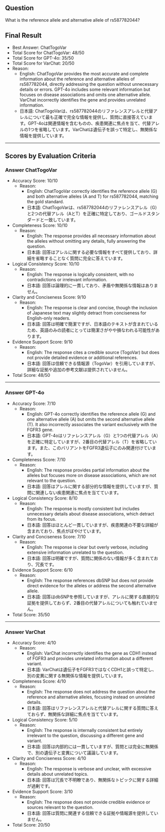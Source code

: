 ## Question

What is the reference allele and alternative allele of rs587782044?

## Final Result

- Best Answer: ChatTogoVar
- Total Score for ChatTogoVar: 48/50
- Total Score for GPT-4o: 35/50
- Total Score for VarChat: 20/50
- Reason:
  - English: ChatTogoVar provides the most accurate and complete information about the reference and alternative alleles of rs587782044, directly addressing the question without unnecessary details or errors. GPT-4o includes some relevant information but focuses on disease associations and omits one alternative allele. VarChat incorrectly identifies the gene and provides unrelated information.
  - 日本語: ChatTogoVarは、rs587782044のリファレンスアレルと代替アレルについて最も正確で完全な情報を提供し、質問に直接答えています。GPT-4oは関連情報を含むものの、疾患関連に焦点を当て、代替アレルの1つを省略しています。VarChatは遺伝子を誤って特定し、無関係な情報を提供しています。

---

## Scores by Evaluation Criteria

### Answer ChatTogoVar
- Accuracy Score: 10/10
  - Reason: 
    - English: ChatTogoVar correctly identifies the reference allele (G) and both alternative alleles (A and T) for rs587782044, matching the gold standard.
    - 日本語: ChatTogoVarは、rs587782044のリファレンスアレル（G）と2つの代替アレル（AとT）を正確に特定しており、ゴールドスタンダードと一致しています。
- Completeness Score: 10/10
  - Reason: 
    - English: The response provides all necessary information about the alleles without omitting any details, fully answering the question.
    - 日本語: 回答はアレルに関する必要な情報をすべて提供しており、詳細を省略することなく質問に完全に答えています。
- Logical Consistency Score: 10/10
  - Reason: 
    - English: The response is logically consistent, with no contradictions or irrelevant information.
    - 日本語: 回答は論理的に一貫しており、矛盾や無関係な情報はありません。
- Clarity and Conciseness Score: 9/10
  - Reason: 
    - English: The response is clear and concise, though the inclusion of Japanese text may slightly detract from conciseness for English-only readers.
    - 日本語: 回答は明確で簡潔ですが、日本語のテキストが含まれているため、英語のみの読者にとっては簡潔さがやや損なわれる可能性があります。
- Evidence Support Score: 9/10
  - Reason: 
    - English: The response cites a credible source (TogoVar) but does not provide detailed evidence or additional references.
    - 日本語: 回答は信頼できる情報源（TogoVar）を引用していますが、詳細な証拠や追加の参考文献は提供されていません。
- Total Score: 48/50

---

### Answer GPT-4o
- Accuracy Score: 7/10
  - Reason: 
    - English: GPT-4o correctly identifies the reference allele (G) and one alternative allele (A) but omits the second alternative allele (T). It also incorrectly associates the variant exclusively with the FGFR3 gene.
    - 日本語: GPT-4oはリファレンスアレル（G）と1つの代替アレル（A）を正確に特定していますが、2番目の代替アレル（T）を省略しています。また、このバリアントをFGFR3遺伝子にのみ関連付けています。
- Completeness Score: 7/10
  - Reason: 
    - English: The response provides partial information about the alleles but focuses more on disease associations, which are not relevant to the question.
    - 日本語: 回答はアレルに関する部分的な情報を提供していますが、質問に関連しない疾患関連に焦点を当てています。
- Logical Consistency Score: 8/10
  - Reason: 
    - English: The response is mostly consistent but includes unnecessary details about disease associations, which detract from its focus.
    - 日本語: 回答はほとんど一貫していますが、疾患関連の不要な詳細が含まれており、焦点がぼやけています。
- Clarity and Conciseness Score: 7/10
  - Reason: 
    - English: The response is clear but overly verbose, including extensive information unrelated to the question.
    - 日本語: 回答は明確ですが、質問に関係のない情報が多く含まれており、冗長です。
- Evidence Support Score: 6/10
  - Reason: 
    - English: The response references dbSNP but does not provide direct evidence for the alleles or address the second alternative allele.
    - 日本語: 回答はdbSNPを参照していますが、アレルに関する直接的な証拠を提供しておらず、2番目の代替アレルについても触れていません。
- Total Score: 35/50

---

### Answer VarChat
- Accuracy Score: 4/10
  - Reason: 
    - English: VarChat incorrectly identifies the gene as CDH1 instead of FGFR3 and provides unrelated information about a different variant.
    - 日本語: VarChatは遺伝子をFGFR3ではなくCDH1と誤って特定し、別の変異に関する無関係な情報を提供しています。
- Completeness Score: 4/10
  - Reason: 
    - English: The response does not address the question about the reference and alternative alleles, focusing instead on unrelated details.
    - 日本語: 回答はリファレンスアレルと代替アレルに関する質問に答えておらず、無関係な詳細に焦点を当てています。
- Logical Consistency Score: 5/10
  - Reason: 
    - English: The response is internally consistent but entirely irrelevant to the question, discussing a different gene and variant.
    - 日本語: 回答は内部的には一貫していますが、質問とは完全に無関係で、別の遺伝子と変異について議論しています。
- Clarity and Conciseness Score: 4/10
  - Reason: 
    - English: The response is verbose and unclear, with excessive details about unrelated topics.
    - 日本語: 回答は冗長で不明瞭であり、無関係なトピックに関する詳細が過剰です。
- Evidence Support Score: 3/10
  - Reason: 
    - English: The response does not provide credible evidence or sources relevant to the question.
    - 日本語: 回答は質問に関連する信頼できる証拠や情報源を提供していません。
- Total Score: 20/50